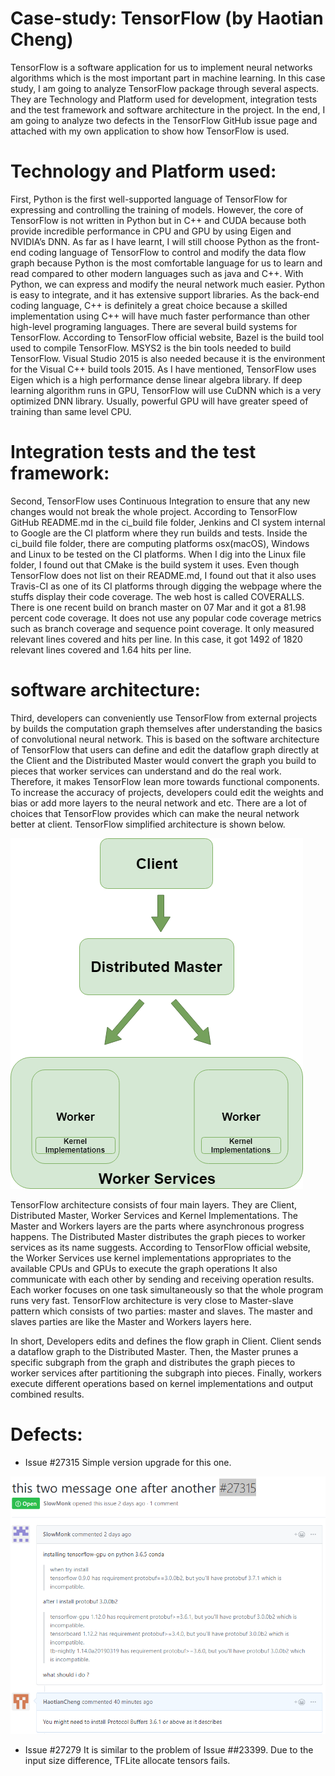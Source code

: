 # Case-study: TensorFlow (by Haotian Cheng)

TensorFlow is a software application for us to implement neural networks algorithms which is the most important part in machine learning. In this case study, I am going to analyze TensorFlow package through several aspects. They are Technology and Platform used for development, integration tests and the test framework and software architecture in the project. In the end, I am going to analyze two defects in the TensorFlow GitHub issue page and attached with my own application to show how TensorFlow is used.

# Technology and Platform used:

First, Python is the first well-supported language of TensorFlow for expressing and controlling the training of models. However, the core of TensorFlow is not written in Python but in C++ and CUDA because both provide incredible performance in CPU and GPU by using Eigen and NVIDIA’s DNN. As far as I have learnt, I will still choose Python as the front-end coding language of TensorFlow to control and modify the data flow graph because Python is the most comfortable language for us to learn and read compared to other modern languages such as java and C++. With Python, we can express and modify the neural network much easier. Python is easy to integrate, and it has extensive support libraries. As the back-end coding language, C++ is definitely a great choice because a skilled implementation using C++ will have much faster performance than other high-level programing languages. There are several build systems for TensorFlow. According to TensorFlow official website, Bazel is the build tool used to compile TensorFlow. MSYS2 is the bin tools needed to build TensorFlow. Visual Studio 2015 is also needed because it is the environment for the Visual C++ build tools 2015. As I have mentioned, TensorFlow uses Eigen which is a high performance dense linear algebra library. If deep learning algorithm runs in GPU, TensorFlow will use CuDNN which is a very optimized DNN library. Usually, powerful GPU will have greater speed of training than same level CPU.

# Integration tests and the test framework:

Second, TensorFlow uses Continuous Integration to ensure that any new changes would not break the whole project. According to TensorFlow GitHub README.md in the ci_build file folder, Jenkins and CI system internal to Google are the CI platform where they run builds and tests. Inside the ci_build file folder, there are computing platforms osx(macOS), Windows and Linux to be tested on the CI platforms. When I dig into the Linux file folder, I found out that CMake is the build system it uses. Even though TensorFlow does not list on their README.md, I found out that it also uses Travis-CI as one of its CI platforms through digging the webpage where the stuffs display their code coverage. The web host is called COVERALLS. There is one recent build on branch master on 07 Mar and it got a 81.98 percent code coverage. It does not use any popular code coverage metrics such as branch coverage and sequence point coverage. It only measured relevant lines covered and hits per line. In this case, it got 1492 of 1820 relevant lines covered and 1.64 hits per line.

# software architecture:

Third, developers can conveniently use TensorFlow from external projects by builds the computation graph themselves after understanding the basics of convolutional neural network. This is based on the software architecture of TensorFlow that users can define and edit the dataflow graph directly at the Client and the Distributed Master would convert the graph you build to pieces that worker services can understand and do the real work. Therefore, it makes TensorFlow lean more towards functional components. To increase the accuracy of projects, developers could edit the weights and bias or add more layers to the neural network and etc. There are a lot of choices that TensorFlow provides which can make the neural network better at client. TensorFlow simplified architecture is shown below.

![alt text](https://raw.githubusercontent.com/ec500-software-engineering/case-study-HaotianCheng/master/Project%20Architecture.png)    
      
TensorFlow architecture consists of four main layers. They are Client, Distributed Master, Worker Services and Kernel Implementations. The Master and Workers layers are the parts where asynchronous progress happens. The Distributed Master distributes the graph pieces to worker services as its name suggests. According to TensorFlow official website, the Worker Services use kernel implementations appropriates to the available CPUs and GPUs to execute the graph operations It also communicate with each other by sending and receiving operation results. Each worker focuses on one task simultaneously so that the whole program runs very fast. TensorFlow architecture is very close to Master-slave pattern which consists of two parties: master and slaves. The master and slaves parties are like the Master and Workers layers here.


In short, Developers edits and defines the flow graph in Client. Client sends a dataflow graph to the Distributed Master. Then, the Master prunes a specific subgraph from the graph and distributes the graph pieces to worker services after partitioning the subgraph into pieces. Finally, workers execute different operations based on kernel implementations and output combined results.

# Defects:

* Issue #27315
Simple version upgrade for this one.

![alt text](https://raw.githubusercontent.com/ec500-software-engineering/case-study-HaotianCheng/master/issue27315.png)

* Issue #27279 
It is similar to the problem of Issue ##23399. Due to the input size difference, TFLite allocate tensors fails.
